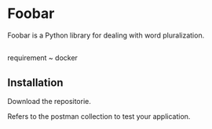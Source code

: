 # Foobar

Foobar is a Python library for dealing with word pluralization.
##
requirement 
~ docker
## Installation

Download the repositorie.



Refers to the postman collection to test your application.
